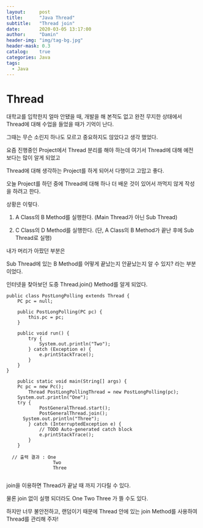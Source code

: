 ```yaml
---
layout:     post
title:      "Java Thread"
subtitle:   "Thread join"
date:       2020-03-05 13:17:00
author:     "Damin"
header-img: "img/tag-bg.jpg"
header-mask: 0.3
catalog:    true
categories: Java
tags:
  - Java
---
```


# Thread

대학교를 입학한지 얼마 안됐을 때, 개발을 해 본적도 없고 완전 무지한 상태에서 Thread에 대해 수업을 들었을 때가 기억이 난다.

그때는 무슨 소린지 하나도 모르고 중요하지도 않았다고 생각 했었다.

요즘 진행중인 Project에서 Thread 분리를 해야 하는데 여기서 Thread에 대해 예전 보다는 많이 알게 되었고

Thread에 대해 생각하는 Project를 하게 되어서 다행이고 고맙고 좋다.

오늘 Project를 하던 중에 Thread에 대해 하나 더 배운 것이 있어서 까먹지 않게 작성을 하려고 한다.

상황은 이렇다.

1. A Class의 B Method를 실행한다. (Main Thread가 아닌 Sub Thread)

2. C Class의 D Method를 실행한다. (단, A Class의 B Method가 끝난 후에 Sub Thread로 실행)

내가 머리가 아팠던 부분은

Sub Thread에 있는 B Method를 어떻게 끝났는지 안끝났는지 알 수 있지? 라는 부분이었다.

인터넷을 찾아보던 도중 Thread.join() Method를 알게 되었다.

~~~
public class PostLongPolling extends Thread {
	PC pc = null;

	public PostLongPolling(PC pc) {
		this.pc = pc;
	}

	public void run() {
		try {
			System.out.println("Two");
		} catch (Exception e) {
			e.printStackTrace();
		}
	}
}

	public static void main(String[] args) {
    Pc pc = new Pc();
		Thread PostLongPollingThread = new PostLongPolling(pc);
    System.out.println("One");
    try {
			PostGeneralThread.start();
			PostGeneralThread.join();
      System.out.println("Three");
		} catch (InterruptedException e) {
			// TODO Auto-generated catch block
			e.printStackTrace();
		}
	}
  
  // 출력 결과 : One
                 Two
                 Three
            
~~~

join을 이용하면 Thread가 끝날 때 까지 기다릴 수 있다.

물론 join 없이 실행 되더라도 One Two Three 가 뜰 수도 있다.

하지만 너무 불안전하고, 랜덤이기 때문에 Thread 안에 있는 join Method를 사용하여 Thread를 관리해 주자!
